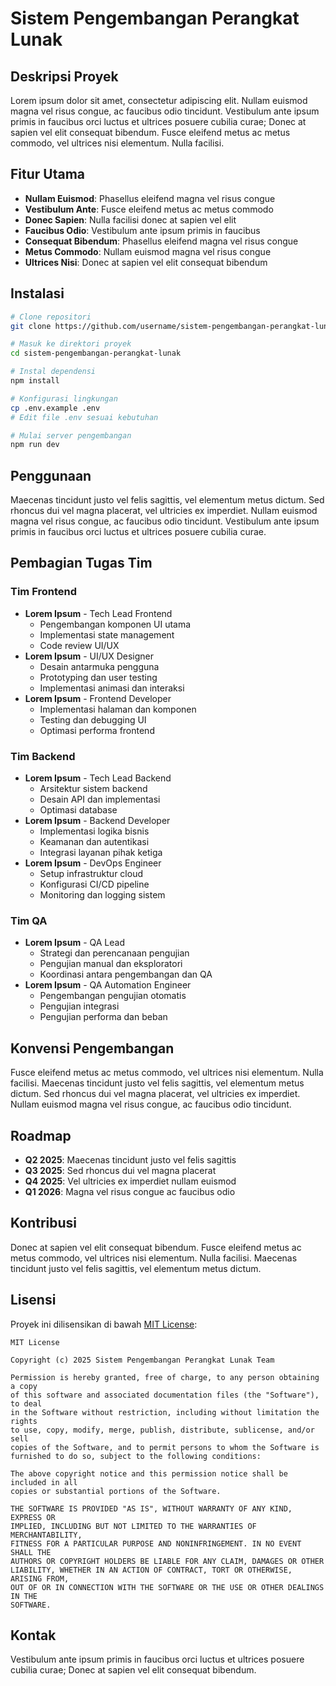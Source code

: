 # Sistem Pengembangan Perangkat Lunak

## Deskripsi Proyek
Lorem ipsum dolor sit amet, consectetur adipiscing elit. Nullam euismod magna vel risus congue, ac faucibus odio tincidunt. Vestibulum ante ipsum primis in faucibus orci luctus et ultrices posuere cubilia curae; Donec at sapien vel elit consequat bibendum. Fusce eleifend metus ac metus commodo, vel ultrices nisi elementum. Nulla facilisi.

## Fitur Utama
- **Nullam Euismod**: Phasellus eleifend magna vel risus congue
- **Vestibulum Ante**: Fusce eleifend metus ac metus commodo
- **Donec Sapien**: Nulla facilisi donec at sapien vel elit
- **Faucibus Odio**: Vestibulum ante ipsum primis in faucibus
- **Consequat Bibendum**: Phasellus eleifend magna vel risus congue
- **Metus Commodo**: Nullam euismod magna vel risus congue
- **Ultrices Nisi**: Donec at sapien vel elit consequat bibendum

## Instalasi
```bash
# Clone repositori
git clone https://github.com/username/sistem-pengembangan-perangkat-lunak.git

# Masuk ke direktori proyek
cd sistem-pengembangan-perangkat-lunak

# Instal dependensi
npm install

# Konfigurasi lingkungan
cp .env.example .env
# Edit file .env sesuai kebutuhan

# Mulai server pengembangan
npm run dev
```

## Penggunaan
Maecenas tincidunt justo vel felis sagittis, vel elementum metus dictum. Sed rhoncus dui vel magna placerat, vel ultricies ex imperdiet. Nullam euismod magna vel risus congue, ac faucibus odio tincidunt. Vestibulum ante ipsum primis in faucibus orci luctus et ultrices posuere cubilia curae.

## Pembagian Tugas Tim

### Tim Frontend
- **Lorem Ipsum** - Tech Lead Frontend
  - Pengembangan komponen UI utama
  - Implementasi state management
  - Code review UI/UX
- **Lorem Ipsum** - UI/UX Designer
  - Desain antarmuka pengguna
  - Prototyping dan user testing
  - Implementasi animasi dan interaksi
- **Lorem Ipsum** - Frontend Developer
  - Implementasi halaman dan komponen
  - Testing dan debugging UI
  - Optimasi performa frontend

### Tim Backend
- **Lorem Ipsum** - Tech Lead Backend
  - Arsitektur sistem backend
  - Desain API dan implementasi
  - Optimasi database
- **Lorem Ipsum** - Backend Developer
  - Implementasi logika bisnis
  - Keamanan dan autentikasi
  - Integrasi layanan pihak ketiga
- **Lorem Ipsum** - DevOps Engineer
  - Setup infrastruktur cloud
  - Konfigurasi CI/CD pipeline
  - Monitoring dan logging sistem

### Tim QA
- **Lorem Ipsum** - QA Lead
  - Strategi dan perencanaan pengujian
  - Pengujian manual dan eksploratori
  - Koordinasi antara pengembangan dan QA
- **Lorem Ipsum** - QA Automation Engineer
  - Pengembangan pengujian otomatis
  - Pengujian integrasi
  - Pengujian performa dan beban

## Konvensi Pengembangan
Fusce eleifend metus ac metus commodo, vel ultrices nisi elementum. Nulla facilisi. Maecenas tincidunt justo vel felis sagittis, vel elementum metus dictum. Sed rhoncus dui vel magna placerat, vel ultricies ex imperdiet. Nullam euismod magna vel risus congue, ac faucibus odio tincidunt.

## Roadmap
- **Q2 2025**: Maecenas tincidunt justo vel felis sagittis
- **Q3 2025**: Sed rhoncus dui vel magna placerat
- **Q4 2025**: Vel ultricies ex imperdiet nullam euismod
- **Q1 2026**: Magna vel risus congue ac faucibus odio

## Kontribusi
Donec at sapien vel elit consequat bibendum. Fusce eleifend metus ac metus commodo, vel ultrices nisi elementum. Nulla facilisi. Maecenas tincidunt justo vel felis sagittis, vel elementum metus dictum.

## Lisensi
Proyek ini dilisensikan di bawah [MIT License](LICENSE):

```
MIT License

Copyright (c) 2025 Sistem Pengembangan Perangkat Lunak Team

Permission is hereby granted, free of charge, to any person obtaining a copy
of this software and associated documentation files (the "Software"), to deal
in the Software without restriction, including without limitation the rights
to use, copy, modify, merge, publish, distribute, sublicense, and/or sell
copies of the Software, and to permit persons to whom the Software is
furnished to do so, subject to the following conditions:

The above copyright notice and this permission notice shall be included in all
copies or substantial portions of the Software.

THE SOFTWARE IS PROVIDED "AS IS", WITHOUT WARRANTY OF ANY KIND, EXPRESS OR
IMPLIED, INCLUDING BUT NOT LIMITED TO THE WARRANTIES OF MERCHANTABILITY,
FITNESS FOR A PARTICULAR PURPOSE AND NONINFRINGEMENT. IN NO EVENT SHALL THE
AUTHORS OR COPYRIGHT HOLDERS BE LIABLE FOR ANY CLAIM, DAMAGES OR OTHER
LIABILITY, WHETHER IN AN ACTION OF CONTRACT, TORT OR OTHERWISE, ARISING FROM,
OUT OF OR IN CONNECTION WITH THE SOFTWARE OR THE USE OR OTHER DEALINGS IN THE
SOFTWARE.
```

## Kontak
Vestibulum ante ipsum primis in faucibus orci luctus et ultrices posuere cubilia curae; Donec at sapien vel elit consequat bibendum.
